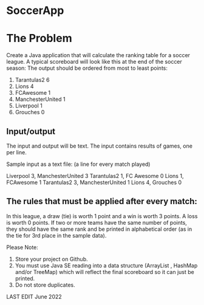# SoccerApp

The Problem
=========================================================
Create a Java application that will calculate the ranking table for a soccer league. A typical scoreboard will look like this at the end of the soccer season: The output should be ordered from most to least points:


1. Tarantulas2
6
2. Lions
4
3. FCAwesome
1
4. МanchesterUnited
1
5. Liverpool
1
6. Grouches
0


Input/output
----------------

The input and output will be text.
The input contains results of games, one per line.

Sample input as a text file: (a line for every match played)

Liverpool 3, ManchesterUnited 3
Tarantulas2 1, FC Awesome 0
Lions 1, FCAwesome 1
Tarantulas2 3, ManchesterUnited 1
Lions 4, Grouches 0


The rules that must be applied after every match:
-------------------------------------------------------------
In this league, a draw (tie) is worth 1 point and a win is worth 3 points. A loss is worth 0 points.
If two or more teams have the same number of points, they should have the same rank and be printed in alphabetical order (as in the tie for 3rd place in the sample data).

Please Note:

1. Store your project on Github.
2. You must use Java SE reading into a data structure (ArrayList , HashMap and/or TreeMap) which will reflect the final scoreboard so it can just be printed.
3. Do not store duplicates.

LAST EDIT June 2022
